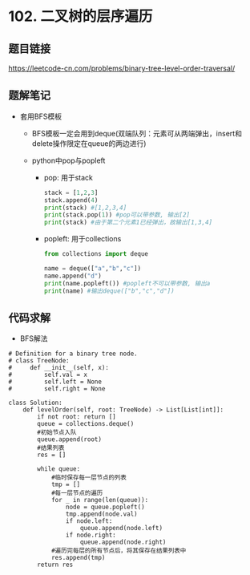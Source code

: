 # 102. 二叉树的层序遍历

## 题目链接

https://leetcode-cn.com/problems/binary-tree-level-order-traversal/

## 题解笔记

- 套用BFS模板

  - BFS模板一定会用到deque(双端队列：元素可从两端弹出，insert和delete操作限定在queue的两边进行)

  - python中pop与popleft

    - pop: 用于stack

      ```python
      stack = [1,2,3]
      stack.append(4)
      print(stack) #[1,2,3,4]
      print(stack.pop(1)) #pop可以带参数, 输出[2]
      print(stack) #由于第二个元素1已经弹出，故输出[1,3,4]
      ```

    - popleft: 用于collections

      ```python
      from collections import deque
      
      name = deque(["a","b","c"])
      name.append("d")
      print(name.popleft()) #popleft不可以带参数, 输出a
      print(name) #输出deque(["b","c","d"])
      ```

## 代码求解

- BFS解法

```python3
# Definition for a binary tree node.
# class TreeNode:
#     def __init__(self, x):
#         self.val = x
#         self.left = None
#         self.right = None

class Solution:
    def levelOrder(self, root: TreeNode) -> List[List[int]]:
        if not root: return []
        queue = collections.deque()
        #初始节点入队
        queue.append(root)
        #结果列表
        res = []
        
        while queue:
        	#临时保存每一层节点的列表
        	tmp = []
        	#每一层节点的遍历
        	for _ in range(len(queue)):
        		node = queue.popleft()
        		tmp.append(node.val)
        		if node.left:
        			queue.append(node.left)
        		if node.right:
        			queue.append(node.right)
        	#遍历完每层的所有节点后，将其保存在结果列表中
        	res.append(tmp)
        return res
```

